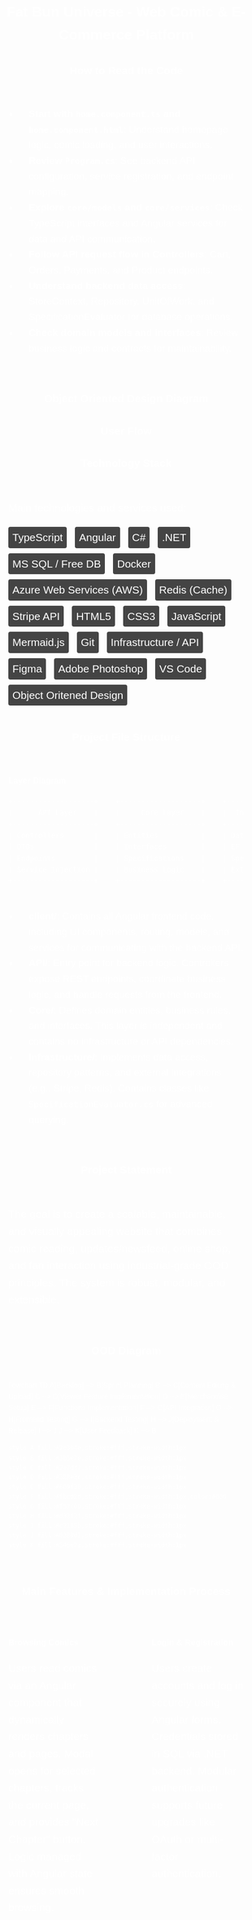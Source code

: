 <!DOCTYPE html>
<html lang="en">
<head>
<meta charset="UTF-8">
<title>Industrial-Grade OOD - Web Comic System</title>
<script type="module">
import mermaid from 'https://cdn.jsdelivr.net/npm/mermaid@10/dist/mermaid.esm.min.mjs';
mermaid.initialize({ 
    startOnLoad: true, 
    flowchart: { 
        curve: 'orthogonal', 
        nodeSpacing: 60, 
        rankSpacing: 80,
        useMaxWidth: true   // 自动撑开节点宽度适应文字
    },
    themeVariables: {
        fontFamily: '"KaiTi", "STKaiti", "KaiTi SC", "Arial", sans-serif',
        fontSize: '1.5rem',
        primaryTextColor: '#ffffff',
        primaryColor: '#fbc02d',
        primaryBorderColor: '#fff',
        primaryTextColorOnPrimary: '#000000'
    }
});
</script>
<style>
body {
    background-color: rgba(255,255,255,0.05);
    color: #fff;
    font-family: 'KaiTi', 'STKaiti', 'KaiTi SC', 'Arial', sans-serif;
    margin: 20px;
    line-height: 1.6;
}
h1, h2 { text-align: center; }
h2 { margin-top: 30px; }
p { line-height: 1.6; 
    font-size:1.5em;}
.card {
    border-radius: 8px;
    padding: 15px 20px;
    margin: 15px 0;
    background-color: rgba(255,255,255,0.05);
}
ul { padding-left: 20px; 
    font-size:1.5em;}
li{ padding-left: 20px; 
    font-size:1.2rem;}
.label {
    display:inline-block;
    background-color:#333;
    color:#fff;
    padding:4px 8px;
    border-radius:4px;
    margin-right:6px;
    font-size:1.5em;
}
.stack-icons {
    display: flex;
    flex-wrap: wrap;
    gap: 10px;
    margin-top: 10px;
}
.stack-icons .label {
    background-color: #444;
}
.mermaid {
    margin-top: 20px;
    background-color: rgba(255,255,255,0.03);
    border-radius: 10px;
    padding: 20px;
}
</style>
</head>
<body>

<h1>Fat Bun Universe - Web Comic & E-Commerce Platform</h1>

<h2>How to Read the Code</h2>
<div class="card">
    <ul>
        <li><b>Start with <code>home.component.ts</code> and <code>home.component.html</code></b>: Understand homepage logic, comic loading, and user interactions.</li>
        <li><b>Review <code>Program.cs</code></b>: See backend API configuration, service registration, and endpoint mapping.</li>
        <li><b>Explore <code>core/models</code> and <code>core/services</code></b>: Check TypeScript interfaces and Angular services for data and API communication.</li>
        <li><b>Follow API request flow in Controllers</b>: Cart, Orders, Payments, and Product endpoints.</li>
        <li><b>Understand backend data access</b>: StoreContext, Repository, UnitOfWork, and SpecificationEvaluator for database operations.</li>
        <li><b>Check domain models and interfaces</b>: Review business logic and contracts for maintainability.</li>
</div>

<h2>Object Oriented Design Diagram</h2>
<h2>User Flow</h2>

<h2>Technology Stack</h2>
<div class="card">
    <p>Main technologies and services used:</p>
    <div class="stack-icons">
        <span class="label">TypeScript</span>
        <span class="label">Angular</span>
        <span class="label">C#</span>
        <span class="label">.NET</span>
        <span class="label">MS SQL / Free DB</span>
        <span class="label">Docker</span>
        <span class="label">Azure Web Services (AWS)</span>
        <span class="label">Redis (Cache)</span>
        <span class="label">Stripe API</span>
        <span class="label">HTML5</span>
        <span class="label">CSS3</span>
        <span class="label">JavaScript</span>
        <span class="label">Mermaid.js</span>
        <span class="label">Git</span>
        <span class="label">Infrastructure / API</span>
        <span class="label">Figma</span>
        <span class="label">Adobe Photoshop</span>
        <span class="label">VS Code</span>
        <span class="label">Object Oritened Design</span>
    </div>
</div>

<h2>Project File Structure</h2>
<div class="card">
    <h3>Layer Diagram</h3>
    <pre>
+-------------------+    +-------------------+    +-----------------------+    +-------------------+
|      API Layer    |    |     Core Layer    |    |  Infrastructure Layer |    |   Client Layer    |
+-------------------+    +-------------------+    +-----------------------+    +-------------------+
| Controllers       |    | Entities          |    | Data Access           |    | Components        |
| DTOs              |    | Interfaces        |    | EF Repositories       |    | Routing           |
| Endpoints         |    | Specifications    |    | SpecificationEvaluator|    | Models            |
| Service Injection |    | Business Logic    |    | External Integrations |    | Services          |
+-------------------+    +-------------------+    +-----------------------+    +-------------------+
    </pre>
    <ul>
        <li><b>client/</b>: Contains all Angular frontend code, including UI components, routing, models, and services for communicating with the backend API.</li>
        <li><b>API/</b>: Entry point for backend logic. Controllers expose REST endpoints, coordinate business logic, and handle requests from the frontend.</li>
        <li><b>Core/</b>: Defines domain entities, business rules, and interfaces. This layer is independent and contains no infrastructure or API dependencies.</li>
        <li><b>Infrastructure/</b>: Implements data access, repository patterns, and external integrations (e.g., Stripe, Redis). Contains classes like <code>SpecificationEvaluator.cs</code> for advanced querying.</li>
    </ul>
</div>

<h2>Project Statement</h2>
<div class="card">
    <p>The goal is to create a scalable, maintainable, and visually appealing website that combines comic reading, updates/newsfeed, online shop, and fan interaction using industrial-grade OOD principles. The system is robust, modular, and extensible.</p>
</div>

<h2>OOD Diagram</h2>
<div class="mermaid">
flowchart TD
    A[Backlog] --> B[Sprint Planning]
    B --> C[Content Editing & Upload]
    C --> D[Viewer Feature Implementation]
    D --> E[Merchandise Setup]
    E --> F[Functions Implementation]
    F --> G[API Integration]
    G --> H[Frontend Testing]
    G --> I[Backend Testing]
    H --> J[Deployment & Release]
    I --> J
    J --> K[User Feedback]
    K --> B

    style A fill:#2e3b4e,stroke:#fff,stroke-width:1px
    style B fill:#3b5e7e,stroke:#fff,stroke-width:1px
    style C fill:#2e7d32,stroke:#fff,stroke-width:1px
    style D fill:#388e3c,stroke:#fff,stroke-width:1px
    style E fill:#689f38,stroke:#fff,stroke-width:1px
    style F fill:#fbc02d,stroke:#fff,stroke-width:1px,color:#000
    style G fill:#f57c00,stroke:#fff,stroke-width:1px
    style H fill:#d32f2f,stroke:#fff,stroke-width:1px
    style I fill:#c2185b,stroke:#fff,stroke-width:1px
    style J fill:#0288d1,stroke:#fff,stroke-width:1px
    style K fill:#546e7a,stroke:#fff,stroke-width:1px
</div>

<h2>Main Features & Implementation Process</h2>
<div class="features-grid">
    <div class="card">
        <h3>Browsing Comics</h3>
        <p>Users read comics via an Angular component that dynamically renders chapters and pages. Modal opens for selected chapters, tracks the current page, and provides "Next Chapter" button. Logic managed with Angular state ensures smooth browsing.</p>
        <br>
        <br>
        <br>
        <br>
        <br>
        <br>
        <br>
        <br>
        <br>
        <br>
        <br>
         <br>
        <br>
        <br>
    </div>
    <div class="card">
        <h3>Login & Registration</h3>
        <p>Users create accounts and log in securely using Angular forms. Credentials stored in SQL via .NET backend. Modular authentication supports future upgrades like OAuth or multi-factor authentication.</p>
                <br>
        <br>
        <br>
        <br>
        <br>
        <br>
        <br>
        <br>
        <br>
        <br>
        <br>
        <br>
        <br>
        <br>
    </div>
    <div class="card">
        <h3>Product Catalog</h3>
        <p>Merchandise is displayed with images, descriptions, and prices. Angular components fetch data from SQL via RESTful APIs. Catalog supports easy updates and new product types.</p>
                <br>
        <br>
        <br>
        <br>
        <br>
        <br>
        <br>
        <br>
        <br>
        <br>
        <br>
        <br>
        <br>
        <br>
    </div>
    <div class="card">
        <h3>Add to Cart</h3>
        <p>Users select items for purchase. Cart state managed in Angular, persisted in SQL, and cached in Redis. Reusable module supports wishlists, discounts, and promotions.</p>
                <br>
        <br>
        <br>
        <br>
        <br>
        <br>
        <br>
         <br>
        <br>
        <br>
        <br>
        <br>
        <br>
        <br>
    </div>
    <div class="card">
        <h3>Checkout</h3>
        <p>Multi-step Angular wizard lets users review and confirm orders. .NET backend calculates totals, validates addresses, and applies delivery options. Process is extendable to multiple payment or delivery methods.</p>
                <br>
        <br>
        <br>
        <br>
        <br>
        <br>
        <br>
        <br>
         <br>
        <br>
        <br>
        <br>
        <br>
        <br>
    </div>
    <div class="card">
        <h3>Stripe API Integration</h3>
        <p>Payments processed via Stripe test keys. C# service handles PaymentIntent creation and webhooks. Integration is modular and can be extended to other payment providers.</p>
                <br>
        <br>
        <br>
        <br>
        <br>
        <br>
        <br>
        <br>
        <br>
        <br>
         <br>
        <br>
        <br>
        <br>
    </div>
    <div class="card">
        <h3>Order Generation</h3>
        <p>Completed orders saved in SQL and confirmation emails sent. Runs in Docker on Azure Student Plan. Module follows OOD principles, supporting future reporting and analytics.</p>
                <br>
        <br>
        <br>
        <br>
        <br>
        <br>
        <br>
        <br>
        <br>
         <br>
        <br>
        <br>
        <br>
        <br>
    </div>
</div>

<style>
.features-grid {
    display: grid;
    grid-template-columns: repeat(2, 1fr);
    gap: 60px; /* card 之间的间距 */
}


</style>






</body>
</html>
